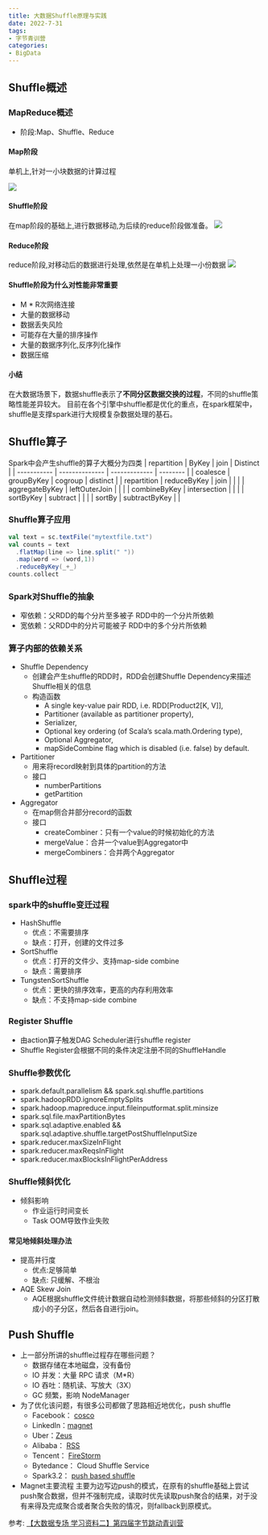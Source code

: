 ```yaml
---
title: 大数据Shuffle原理与实践
date: 2022-7-31
tags:
- 字节青训营
categories:
- BigData
---
```

## Shuffle概述
### MapReduce概述
- 阶段:Map、Shuffle、Reduce
#### Map阶段
单机上,针对一小块数据的计算过程

![](https://img.lystu.cn/imgBed/2022/7/31/n5k7qam8i3Map.gif)
#### Shuffle阶段
在map阶段的基础上,进行数据移动,为后续的reduce阶段做准备。
![](https://img.lystu.cn/imgBed/2022/7/31/s6b48h1fb3Shuffle.gif)
#### Reduce阶段
reduce阶段,对移动后的数据进行处理,依然是在单机上处理一小份数据
![](https://img.lystu.cn/imgBed/2022/7/31/pdeoiu8c8yReduce.gif)
#### Shuffle阶段为什么对性能非常重要

- M * R次网络连接
- 大量的数据移动
- 数据丢失风险
- 可能存在大量的排序操作
- 大量的数据序列化,反序列化操作
- 数据压缩

#### 小结
在大数据场景下，数据shuffle表示了**不同分区数据交换的过程**，不同的shuffle策略性能差异较大。
目前在各个引擎中shuffle都是优化的重点，在spark框架中，shuffle是支撑spark进行大规模复杂数据处理的基石。
## Shuffle算子
Spark中会产生shuffle的算子大概分为四类
| repartition | ByKey          | join          | Distinct |
| ----------- | -------------- | ------------- | -------- |
| coalesce    | groupByKey     | cogroup       | distinct |
| repartition | reduceByKey    | join          |          |
|             | aggregateByKey | leftOuterJoin |          |
|             | combineByKey   | intersection  |          |
|             | sortByKey      | subtract      |          |
|             | sortBy         | subtractByKey |          |
### Shuffle算子应用
```scala
val text = sc.textFile("mytextfile.txt")
val counts = text
  .flatMap(line => line.split(" "))
  .map(word => (word,1))
  .reduceByKey(_+_)
counts.collect
```
### Spark对Shuffle的抽象
- 窄依赖：父RDD的每个分片至多被子
RDD中的一个分片所依赖
- 宽依赖：父RDD中的分片可能被子
RDD中的多个分片所依赖
### 算子内部的依赖关系
- Shuffle Dependency
	- 创建会产生shuffle的RDD时，RDD会创建Shuffle Dependency来描述Shuffle相关的信息
	- 构造函数
	    - A single key-value pair RDD, i.e. RDD[Product2[K, V]],
	    - Partitioner (available as partitioner property),
	    - Serializer,
	    - Optional key ordering (of Scala’s scala.math.Ordering type),
	    - Optional Aggregator,
	    - mapSideCombine flag which is disabled (i.e. false) by default.
- Partitioner
    - 用来将record映射到具体的partition的方法
    - 接口
        - numberPartitions
        - getPartition
-   Aggregator
    - 在map侧合并部分record的函数
    - 接口
        - createCombiner：只有一个value的时候初始化的方法
        - mergeValue：合并一个value到Aggregator中
        - mergeCombiners：合并两个Aggregator
## Shuffle过程
### spark中的shuffle变迁过程
- HashShuffle  
    - 优点：不需要排序
    - 缺点：打开，创建的文件过多
- SortShuffle  
    - 优点：打开的文件少、支持map-side combine
    - 缺点：需要排序
- TungstenSortShuffle  
    - 优点：更快的排序效率，更高的内存利用效率
    - 缺点：不支持map-side combine
### Register Shuffle
- 由action算子触发DAG Scheduler进行shuffle register
- Shuffle Register会根据不同的条件决定注册不同的ShuffleHandle
### Shuffle参数优化
- spark.default.parallelism && spark.sql.shuffle.partitions
- spark.hadoopRDD.ignoreEmptySplits
- spark.hadoop.mapreduce.input.fileinputformat.split.minsize
- spark.sql.file.maxPartitionBytes
- spark.sql.adaptive.enabled && spark.sql.adaptive.shuffle.targetPostShuffleInputSize
- spark.reducer.maxSizeInFlight
- spark.reducer.maxReqsInFlight
- spark.reducer.maxBlocksInFlightPerAddress
### Shuffle倾斜优化
- 倾斜影响
	- 作业运行时间变长
	- Task OOM导致作业失败
#### 常见地倾斜处理办法
- 提高并行度
	- 优点:足够简单
	- 缺点: 只缓解、不根治
- AQE Skew Join
	- AQE根据shuffle文件统计数据自动检测倾斜数据，将那些倾斜的分区打散成小的子分区，然后各自进行join。
## Push Shuffle
- 上一部分所讲的shuffle过程存在哪些问题？  
    - 数据存储在本地磁盘，没有备份
    - IO 并发：大量 RPC 请求（M*R）
    - IO 吞吐：随机读、写放大（3X）
    - GC 频繁，影响 NodeManager
- 为了优化该问题，有很多公司都做了思路相近地优化，push shuffle  
    - Facebook： [cosco](https://link.juejin.cn?target=https%3A%2F%2Fdatabricks.com%2Fsession%2Fcosco-an-efficient-facebook-scale-shuffle-service "https://databricks.com/session/cosco-an-efficient-facebook-scale-shuffle-service")
    - LinkedIn：[magnet](https://link.juejin.cn?target=https%3A%2F%2Fengineering.linkedin.com%2Fblog%2F2020%2Fintroducing-magnet "https://engineering.linkedin.com/blog/2020/introducing-magnet")
    - Uber：[Zeus](https://link.juejin.cn?target=https%3A%2F%2Fgithub.com%2Fuber%2FRemoteShuffleService "https://github.com/uber/RemoteShuffleService")
    - Alibaba： [RSS](https://link.juejin.cn?target=https%3A%2F%2Fgithub.com%2Falibaba%2FRemoteShuffleService "https://github.com/alibaba/RemoteShuffleService")
    - Tencent： [FireStorm](https://link.juejin.cn?target=https%3A%2F%2Fgithub.com%2FTencent%2FFirestorm "https://github.com/Tencent/Firestorm")
    - Bytedance： Cloud Shuffle Service
    - Spark3.2： [push based shuffle](https://link.juejin.cn?target=https%3A%2F%2Fissues.apache.org%2Fjira%2Fbrowse%2FSPARK-30602 "https://issues.apache.org/jira/browse/SPARK-30602")
- Magnet主要流程
主要为边写边push的模式，在原有的shuffle基础上尝试push聚合数据，但并不强制完成，读取时优先读取push聚合的结果，对于没有来得及完成聚合或者聚合失败的情况，则fallback到原模式。

参考:
[【大数据专场 学习资料二】第四届字节跳动青训营](https://juejin.cn/post/7123908203590451207/#heading-51)
